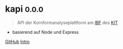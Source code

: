 # kapi <small>0.0.0</small>

> API der Kornformanalyseplattform am [IBF](http://ibf.kit.edu) des [KIT](http://kit.edu)

- basierend auf Node und Express


[GitHub](https://github.com/Jintzo/kapi/)
[Intro](#kfa-api)